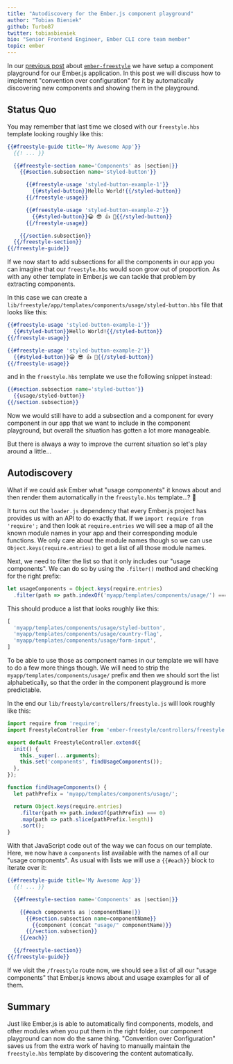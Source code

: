 ```yaml
---
title: "Autodiscovery for the Ember.js component playground"
author: "Tobias Bieniek"
github: Turbo87
twitter: tobiasbieniek
bio: "Senior Frontend Engineer, Ember CLI core team member"
topic: ember
---
```


In our [previous post] about [`ember-freestyle`][ember-freestyle] we have setup
a component playground for our Ember.js application. In this post we will
discuss how to implement "convention over configuration" for it by automatically
discovering new components and showing them in the playground.

[previous post]: /blog/2018-01-24-ember-freestyle
[ember-freestyle]: http://ember-freestyle.com/

<!--break-->


## Status Quo

You may remember that last time we closed with our `freestyle.hbs` template
looking roughly like this:

```handlebars
{{#freestyle-guide title='My Awesome App'}}
  {{! ... }}

  {{#freestyle-section name='Components' as |section|}}
    {{#section.subsection name='styled-button'}}

      {{#freestyle-usage 'styled-button-example-1'}}
        {{#styled-button}}Hello World!{{/styled-button}}
      {{/freestyle-usage}}

      {{#freestyle-usage 'styled-button-example-2'}}
        {{#styled-button}}😀 😎 👍 💯{{/styled-button}}
      {{/freestyle-usage}}

    {{/section.subsection}}
  {{/freestyle-section}}
{{/freestyle-guide}}
```

If we now start to add subsections for all the components in our app you can
imagine that our `freestyle.hbs` would soon grow out of proportion. As with any
other template in Ember.js we can tackle that problem by extracting components.

In this case we can create a
`lib/freestyle/app/templates/components/usage/styled-button.hbs` file that
looks like this:  

```handlebars
{{#freestyle-usage 'styled-button-example-1'}}
  {{#styled-button}}Hello World!{{/styled-button}}
{{/freestyle-usage}}

{{#freestyle-usage 'styled-button-example-2'}}
  {{#styled-button}}😀 😎 👍 💯{{/styled-button}}
{{/freestyle-usage}}
```

and in the `freestyle.hbs` template we use the following snippet instead:

```handlebars
{{#section.subsection name='styled-button'}}
  {{usage/styled-button}}
{{/section.subsection}}
```

Now we would still have to add a subsection and a component for every component
in our app that we want to include in the component playground, but overall
the situation has gotten a lot more manageable.

But there is always a way to improve the current situation so let's play around
a little...


## Autodiscovery

What if we could ask Ember what "usage components" it knows about and then
render them automatically in the `freestyle.hbs` template...? 🤔

It turns out the `loader.js` dependency that every Ember.js project has
provides us with an API to do exactly that. If we
`import require from 'require';` and then look at `require.entries` we will
see a map of all the known module names in your app and their corresponding
module functions. We only care about the module names though so we can use
`Object.keys(require.entries)` to get a list of all those module names.

Next, we need to filter the list so that it only includes our "usage
components". We can do so by using the `.filter()` method and checking for the
right prefix:

```js
let usageComponents = Object.keys(require.entries)
  .filter(path => path.indexOf('myapp/templates/components/usage/') === 0);
```  

This should produce a list that looks roughly like this:

```js
[
  'myapp/templates/components/usage/styled-button',
  'myapp/templates/components/usage/country-flag',
  'myapp/templates/components/usage/form-input',
]
```

To be able to use those as component names in our template we will have to do a
few more things though. We will need to strip the
`myapp/templates/components/usage/` prefix and then we should sort the list
alphabetically, so that the order in the component playground is more
predictable.

In the end our `lib/freestyle/controllers/freestyle.js` will look roughly like
this:

```js
import require from 'require';
import FreestyleController from 'ember-freestyle/controllers/freestyle';

export default FreestyleController.extend({
  init() {
    this._super(...arguments);
    this.set('components', findUsageComponents());
  },
});

function findUsageComponents() {
  let pathPrefix = 'myapp/templates/components/usage/';

  return Object.keys(require.entries)
    .filter(path => path.indexOf(pathPrefix) === 0)
    .map(path => path.slice(pathPrefix.length))
    .sort();
}
```

With that JavaScript code out of the way we can focus on our template. Here,
we now have a `components` list available with the names of all our "usage
components". As usual with lists we will use a `{{#each}}`
block to iterate over it:

```handlebars
{{#freestyle-guide title='My Awesome App'}}
  {{! ... }}

  {{#freestyle-section name='Components' as |section|}}

    {{#each components as |componentName|}}
      {{#section.subsection name=componentName}}
        {{component (concat "usage/" componentName)}}
      {{/section.subsection}}
    {{/each}}

  {{/freestyle-section}}
{{/freestyle-guide}}
```

If we visit the `/freestyle` route now, we should see a list of all our
"usage components" that Ember.js knows about and usage examples for all of
them.


## Summary

Just like Ember.js is able to automatically find components, models, and other
modules when you put them in the right folder, our component playground can
now do the same thing. "Convention over Configuration" saves us from the extra
work of having to manually maintain the `freestyle.hbs` template by discovering
the content automatically.
